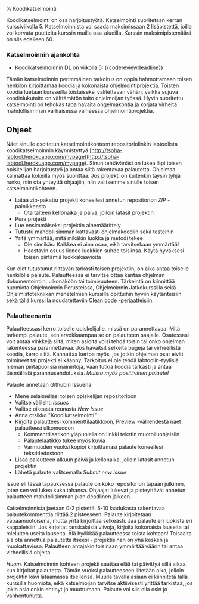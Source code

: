 % Koodikatselmointi
<!-- order: 9 -->

Koodikatselmointi on osa harjoitustyötä. Katselmointi suoritetaan kerran
kurssiviikolla 5. Katselmoinnista voi saada maksimissaan 2 lisäpistettä,
joilla voi korvata puutteita kurssin muilla osa-alueilla. Kurssin
maksimipistemäärä on siis edelleen 60.

### Katselmoinnin ajankohta

* Koodikatselmoinnin DL on viikolla 5: {{codereviewdeadline}} 

Tämän katselmoinnin perimmäinen tarkoitus on oppia hahmottamaan toisen
henkilön kirjoittamaa koodia ja kokonaista ohjelmointiprojektia. Toisten
koodia luetaan kursseilla toistaiseksi valitettavan vähän, vaikka sujuva
koodinlukutaito on välttämätön taito ohjelmoijan työssä. Hyvin suoritettu
katselmointi on tehokas tapa havaita ongelmakohtia ja korjata virheitä
mahdollisimman varhaisessa vaiheessa ohjelmointiprojektia.

## Ohjeet

Näet sinulle osoitetun katselmointikohteen repositoriolinkin labtoolista
koodikatselmoinnin käynnistyttyä
[http://tsoha-labtool.herokuapp.com/mypage](http://tsoha-labtool.herokuapp.com/mypage).
Sinun tehtävänäsi on lukea läpi toisen opiskelijan harjoitustyö ja antaa
siitä rakentavaa palautetta. Ohjelmaa kannattaa kokeilla myös suorittaa.
Jos projekti on kuitenkin täysin tyhjä runko, niin ota yhteyttä ohjaajiin,
niin valitsemme sinulle toisen katselmointikohteen.

* Lataa zip-pakattu projekti koneellesi annetun repositorion _ZIP_ -painikkeesta
  * Ota talteen kellonaika ja päivä, jolloin latasit projektin
* Pura projekti
* Lue ensimmäiseksi projektin aihemäärittely
* Tutustu mahdollisimman kattavasti ohjelmakoodiin sekä testeihin
* Yritä ymmärtää, mitä mikäkin luokka ja metodi tekee
    * Ole sinnikäs: Kaikkea ei aina osaa, eikä tarvitsekaan ymmärtää!
    * Haastavin osuus lienee luokkien suhde toisiinsa. Käytä hyväksesi toisen piirtämiä luokkakaavioita

Kun olet tutustunut riittävän tarkasti toisen projektiin, on aika antaa
toiselle henkilölle palaute. Palautteessa ei tarvitse ottaa kantaa
ohjelman dokumentointiin, ulkonäköön tai toimivuuteen. Tärkeintä on
kiinnittää huomiota Ohjelmoinnin Perusteissa, Ohjelmoinnin Jatkokurssilla
sekä Ohjelmistotekniikan menetelmien kurssilla opittuihin hyviin
käytänteisiin sekä tällä kurssilla noudatettaviin [Clean code
-periaatteisiin]({{rootdir}}cleancode.html).

### Palautteenanto

Palautteessasi kerro toiselle opiskelijalle, missä on parannettavaa. Mitä
tarkempi palaute, sen arvokkaampaa se on palautteen saajalle. Osatessasi
voit antaa vinkkejä siitä, miten asioita voisi tehdä toisin tai onko
ohjelman rakenteessa parannettavaa. Jos havaitsit selkeitä bugeja tai
virheellistä koodia, kerro siitä. Kannattaa kertoa myös, jos jotkin
ohjelman osat  eivät toimineet tai projekti ei käänny. Tarkoitus ei ole
tehdä labtoolin-tyylisiä hieman pintapuolisia mainintoja, vaan tutkia
koodia tarkasti ja antaa täsmällisiä parannusehdotuksia. 
*Muista myös positiivinen palaute!* 

Palaute annetaan Githubin Issuena:

* Mene selaimellasi toisen opiskelijan repositorioon
* Valitse välilehti _Issues_
* Valitse oikeasta reunasta _New Issue_
* Anna otsikko "Koodikatselmointi"
* Kirjoita palautteesi kommenttilaatikkoon, Preview -välilehdestä näet palautteesi ulkomuodon
    * Kommenttilaatikon yläpuolella on linkki tekstin muotoiluohjeisiin
    * Palautelaatikko tukee myös kuvia
    * Varmuuden vuoksi kopioi kirjoittamasi palaute koneellesi tekstitiedostoon
* Lisää palautteen alkuun päivä ja kellonaika, jolloin latasit annetun projektin
* Lähetä palaute valitsemalla _Submit new issue_

Issue eli tässä tapauksessa palaute on koko repositorion tapaan julkinen,
joten sen voi lukea kuka tahansa. Ohjaajat lukevat ja pisteyttävät annetun
palautteen mahdollisimman pian deadlinen jälkeen.

Katselmoinnista jaetaan 0-2 pistettä. 5-10 laadukasta rakentavaa
palautekommenttia riittää 2 pisteeseen. Palaute kirjoitetaan
vapaamuotoisena, mutta yritä kirjoittaa selkeästi. Jaa palaute eri
luokista eri kappaleisiin. Jos kirjoitat ranskalaisia viivoja, kirjoita
kokonaisia lauseita tai mieluiten useita lauseita. Älä hyökkää
palautteessa toista kohtaan! Toisaalta älä ota annettua palautetta
itseesi - projektisihan on yhä kesken ja muokattavissa. Palautteen
antajakin toisinaan ymmärtää väärin tai antaa virheellisiä ohjeita.

*Huom.* 
Katselmoinnin kohteen projekti saattaa elää tai päivittyä sillä aikaa, kun
kirjoitat palautetta. Tämän vuoksi palautteeseen liitetään aika, jolloin
projektin kävi lataamassa itsellensä. Muulla tavalla asiaan ei kiinnitetä
tällä kurssilla huomiota, eikä katselmoijan tarvitse aktiivisesti yrittää
tarkistaa, jos jokin asia onkin ehtinyt jo muuttumaan. Palaute voi siis
olla osin jo vanhentunutta.
